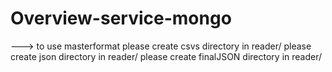 # Overview-service-mongo

---> to use masterformat
please create csvs directory in reader/
please create json directory in reader/
please create finalJSON directory in reader/
